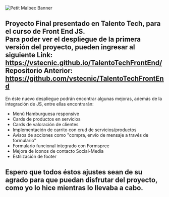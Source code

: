 <img src="https://i.imgur.com/8cIHxIT.png" alt="Petit Malbec Banner">

Proyecto Final presentado en Talento Tech, para el curso de Front End JS.<br>
Para poder ver el despliegue de la primera versión del proyecto, pueden ingresar al siguiente Link:<br>
https://vstecnic.github.io/TalentoTechFrontEnd/<br>
Repositorio Anterior:<br>
https://github.com/vstecnic/TalentoTechFrontEnd<br>
--
En éste nuevo despliegue podrán encontrar algunas mejoras, además de la integración de JS, entre ellas encontrarán:
- Menú Hamburguesa responsive
- Cards de productos en servicios
- Cards de valoración de clientes
- Implementación de carrito con crud de servicios/productos
- Avisos de acciones como "compra, envío de mensaje a través de formulario"
- Formulario funcional integrado con Formspree
- Mejora de iconos de contacto Social-Media
- Estilización de footer

Espero que todos éstos ajustes sean de su agrado para que puedan disfrutar del proyecto, como yo lo hice mientras lo llevaba a cabo.
- 
